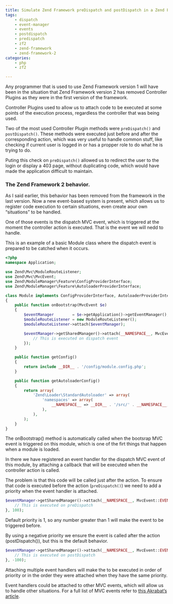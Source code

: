 ```yaml
---
title: Simulate Zend Framework preDispatch and postDispatch in a Zend Framework 2 application
tags:
    - dispatch
    - event-manager
    - events
    - postdispatch
    - predispatch
    - zf2
    - zend-framework
    - zend-framework-2
categories:
    - php
    - zf2

---
```


Any programmer that is used to use Zend Framework version 1 will have been in the situation that Zend Framework version 2 has removed Controller Plugins as they were in the first version of the framework.

Controller Plugins used to allow us to attach code to be executed at some points of the execution process, regardless the controller that was being used.

Two of the most used Controller Plugin methods were `preDispatch()` and `postDispatch()`. These methods were executed just before and after the corresponding action, which was very useful to handle common stuff, like checking if current user is logged in or has a propper role to do what he is trying to do.

Puting this check on `preDispatch()` allowed us to redirect the user to the login or display a 403 page, without duplicating code, which would have made the application difficult to maintain.

### The Zend Framework 2 behavior.

As I said earlier, this behavior has been removed from the framework in the last version. Now a new event-based system is present, which allows us to register code execution to certain situations, even create aour own “situations” to be handled.

One of those events is the dispatch MVC event, which is triggered at the moment the controller action is executed. That is the event we will nedd to handle.

This is an example of a basic Module class where the dispatch event is prepared to be catched when it occurs.

~~~php
<?php
namespace Application;

use Zend\Mvc\ModuleRouteListener;
use Zend\Mvc\MvcEvent;
use Zend\ModuleManager\Feature\ConfigProviderInterface;
use Zend\ModuleManager\Feature\AutoloaderProviderInterface;

class Module implements ConfigProviderInterface, AutoloaderProviderInterface
{
    public function onBootstrap(MvcEvent $e)
    {
        $eventManager        = $e->getApplication()->getEventManager();
        $moduleRouteListener = new ModuleRouteListener();
        $moduleRouteListener->attach($eventManager);

        $eventManager->getSharedManager()->attach(__NAMESPACE__, MvcEvent::EVENT_DISPATCH, function ($e) {
            // This is executed on dispatch event
        });
    }

    public function getConfig()
    {
        return include __DIR__ . '/config/module.config.php';
    }

    public function getAutoloaderConfig()
    {
        return array(
            'Zend\Loader\StandardAutoloader' => array(
                'namespaces' => array(
                    __NAMESPACE__ => __DIR__ . '/src/' . __NAMESPACE__,
                ),
            ),
        );
    }
}
~~~

The onBootstrap() method is automatically called when the bootsrap MVC event is triggered on this module, which is one of the firt things that happen when a module is loaded.

In there we have registered an event handler for the dispatch MVC event of this module, by attaching a callback that will be executed when the controller action is called.

The problem is that this code will be called just after the action. To ensure that code is executed before the action (`preDispatch()`) we need to add a priority when the event handler is attached.

~~~php
$eventManager->getSharedManager()->attach(__NAMESPACE__, MvcEvent::EVENT_DISPATCH, function ($e) {
    // This is executed on preDispatch
}, 100);
~~~

Default priority is 1, so any number greater than 1 will make the event to be triggered before.

By using a negative priority we ensure the event is called after the action (postDispatch()), but this is the default behavior.

~~~php
$eventManager->getSharedManager()->attach(__NAMESPACE__, MvcEvent::EVENT_DISPATCH, function ($e) {
    // This is executed on postDispatch
}, -100);
~~~

Attaching multiple event handlers will make the to be executed in order of priority or in the order they were attached when they have the same priority.

Event handlers could be attached to other MVC events, which will allow us to handle other situations. For a full list of MVC events refer to [this Akrabat’s article](http://akrabat.com/zend-framework-2/a-list-of-zf2-events/).
